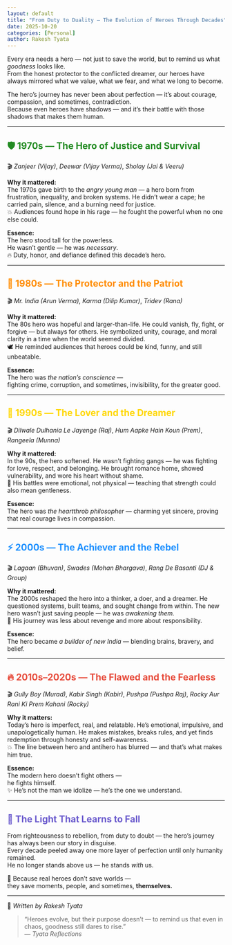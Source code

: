 ```yaml
---
layout: default
title: "From Duty to Duality — The Evolution of Heroes Through Decades"
date: 2025-10-20
categories: [Personal]
author: Rakesh Tyata
---
```


Every era needs a hero — not just to save the world, but to remind us what _goodness_ looks like.  
From the honest protector to the conflicted dreamer, our heroes have always mirrored what we value, what we fear, and what we long to become.

The hero’s journey has never been about perfection — it’s about courage, compassion, and sometimes, contradiction.  
Because even heroes have shadows — and it’s their battle with those shadows that makes them human.

---

## <span style="color:#228B22;">🛡️ 1970s — The Hero of Justice and Survival</span>

🎬 _Zanjeer (Vijay)_, _Deewar (Vijay Verma)_, _Sholay (Jai & Veeru)_

**Why it mattered:**  
The 1970s gave birth to the _angry young man_ — a hero born from frustration, inequality, and broken systems. He didn’t wear a cape; he carried pain, silence, and a burning need for justice.  
💥 Audiences found hope in his rage — he fought the powerful when no one else could.

**Essence:**  
The hero stood tall for the powerless.  
He wasn’t gentle — he was _necessary_.  
🔥 Duty, honor, and defiance defined this decade’s hero.

---

## <span style="color:#FF8C00;">💫 1980s — The Protector and the Patriot</span>

🎬 _Mr. India (Arun Verma)_, _Karma (Dilip Kumar)_, _Tridev (Rana)_

**Why it mattered:**  
The 80s hero was hopeful and larger-than-life. He could vanish, fly, fight, or forgive — but always for others. He symbolized unity, courage, and moral clarity in a time when the world seemed divided.  
🕊️ He reminded audiences that heroes could be kind, funny, and still unbeatable.

**Essence:**  
The hero was _the nation’s conscience_ —  
fighting crime, corruption, and sometimes, invisibility, for the greater good.

---

## <span style="color:#FFD700;">🌟 1990s — The Lover and the Dreamer</span>

🎬 _Dilwale Dulhania Le Jayenge (Raj)_, _Hum Aapke Hain Koun (Prem)_, _Rangeela (Munna)_

**Why it mattered:**  
In the 90s, the hero softened. He wasn’t fighting gangs — he was fighting for love, respect, and belonging. He brought romance home, showed vulnerability, and wore his heart without shame.  
💖 His battles were emotional, not physical — teaching that strength could also mean gentleness.

**Essence:**  
The hero was _the heartthrob philosopher_ — charming yet sincere, proving that real courage lives in compassion.

---

## <span style="color:#1E90FF;">⚡ 2000s — The Achiever and the Rebel</span>

🎬 _Lagaan (Bhuvan)_, _Swades (Mohan Bhargava)_, _Rang De Basanti (DJ & Group)_

**Why it mattered:**  
The 2000s reshaped the hero into a thinker, a doer, and a dreamer. He questioned systems, built teams, and sought change from within. The new hero wasn’t just saving people — he was _awakening them._  
🚀 His journey was less about revenge and more about responsibility.

**Essence:**  
The hero became _a builder of new India_ — blending brains, bravery, and belief.

---

## <span style="color:#E74C3C;">🔥 2010s–2020s — The Flawed and the Fearless</span>

🎬 _Gully Boy (Murad)_, _Kabir Singh (Kabir)_, _Pushpa (Pushpa Raj)_, _Rocky Aur Rani Ki Prem Kahani (Rocky)_

**Why it matters:**  
Today’s hero is imperfect, real, and relatable. He’s emotional, impulsive, and unapologetically human. He makes mistakes, breaks rules, and yet finds redemption through honesty and self-awareness.  
💥 The line between hero and antihero has blurred — and that’s what makes him true.

**Essence:**  
The modern hero doesn’t fight others —  
he fights himself.  
✨ He’s not the man we idolize — he’s the one we understand.

---

## <span style="color:#6A5ACD;">💞 The Light That Learns to Fall</span>

From righteousness to rebellion, from duty to doubt — the hero’s journey has always been our story in disguise.  
Every decade peeled away one more layer of perfection until only humanity remained.  
He no longer stands above us — he stands _with_ us.

💫 Because real heroes don’t save worlds —  
they save moments, people, and sometimes, **themselves.**

---

📝 _Written by Rakesh Tyata_

> “Heroes evolve, but their purpose doesn’t — to remind us that even in chaos, goodness still dares to rise.”  
> — _Tyata Reflections_
